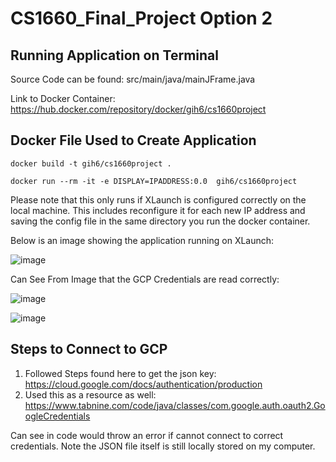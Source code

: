 # CS1660_Final_Project Option 2

## Running Application on Terminal

Source Code can be found: src/main/java/mainJFrame.java


Link to Docker Container: https://hub.docker.com/repository/docker/gih6/cs1660project 

## Docker File Used to Create Application

```
docker build -t gih6/cs1660project .
```

```
docker run --rm -it -e DISPLAY=IPADDRESS:0.0  gih6/cs1660project
```
Please note that this only runs if XLaunch is configured correctly on the local machine. This includes reconfigure it for each new IP address and saving the config file in the same directory you run the docker container.

Below is an image showing the application running on XLaunch: 

![image](https://user-images.githubusercontent.com/54678622/138188212-8fd4b4b1-c10a-4a7c-9021-20b24e8aefe9.png)

Can See From Image that the GCP Credentials are read correctly: 

![image](https://user-images.githubusercontent.com/54678622/138188874-a769617f-142b-468e-a556-bfa035b77d17.png)

![image](https://user-images.githubusercontent.com/54678622/138188919-11a54ec4-54c5-405c-b5ad-8c6642f807a3.png)


## Steps to Connect to GCP 

1. Followed Steps found here to get the json key: https://cloud.google.com/docs/authentication/production 
2. Used this as a resource as well: https://www.tabnine.com/code/java/classes/com.google.auth.oauth2.GoogleCredentials 

Can see in code would throw an error if cannot connect to correct credentials. Note the JSON file itself is still locally stored on my computer.

